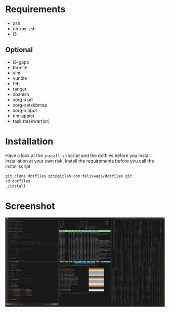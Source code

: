 # Requirements
- zsh
- oh-my-zsh
- i3

## Optional
- i3-gaps
- termite
- vim
- vundle
- feh
- ranger
- xbanish
- xorg-xset
- xorg-setxkbmap
- xorg-xinput
- nm-applet
- task (taskwarrior)

# Installation
Have a look at the `install.sh` script and the dotfiles before you install. Installation at your own risk.
Install the requirements before you call the install script.

```
git clone dotfiles git@gitlab.com:felixwege/dotfiles.git
cd dotfiles
./install
```
# Screenshot

![Screenshot](./pictures/screenshot.png)
